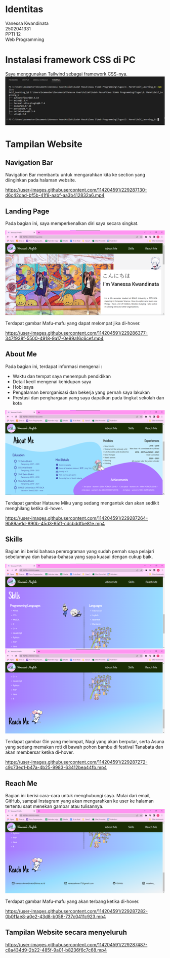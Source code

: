 # Identitas
Vanessa Kwandinata  
2502041331  
PPTI 12  
Web Programming  

# Instalasi framework CSS di PC
Saya menggunakan Tailwind sebagai framework CSS-nya.
![Gambar 1](https://github.com/VanessaKwan/Webprog_Self_Learning_1/blob/main/Web%20Documentation/CSS%20Framework%20Installation.png)

# Tampilan Website
## Navigation Bar
Navigation Bar membantu untuk mengarahkan kita ke section yang diinginkan pada halaman website.

https://user-images.githubusercontent.com/114204591/229287130-d6c42dad-bf5b-41f8-aabf-aa3b412832a6.mp4


## Landing Page
Pada bagian ini, saya memperkenalkan diri saya secara singkat.

![Gambar 2](https://github.com/VanessaKwan/Webprog_Self_Learning_1/blob/main/Web%20Documentation/Landing%20Page.png)

Terdapat gambar Mafu-mafu yang dapat melompat jika di-hover.

https://user-images.githubusercontent.com/114204591/229286377-347f938f-5500-4918-9a17-0e99a16c6cef.mp4


## About Me
Pada bagian ini, terdapat informasi mengenai :  
- Waktu dan tempat saya menempuh pendidikan
- Detail kecil mengenai kehidupan saya
- Hobi saya
- Pengalaman berorganisasi dan bekerja yang pernah saya lakukan
- Prestasi dan penghargaan yang saya dapatkan pada tingkat sekolah dan kota

![Gambar 3](https://github.com/VanessaKwan/Webprog_Self_Learning_1/blob/main/Web%20Documentation/About%20Me.png)

Terdapat gambar Hatsune Miku yang sedang mengantuk dan akan sedikit menghilang ketika di-hover.  

https://user-images.githubusercontent.com/114204591/229287264-9b89ae1d-890b-45d3-95ff-cdcbddfbe81e.mp4


## Skills
Bagian ini berisi bahasa pemrograman yang sudah pernah saya pelajari sebelumnya dan bahasa-bahasa yang saya kuasai dengan cukup baik.

![Gambar 4](https://github.com/VanessaKwan/Webprog_Self_Learning_1/blob/main/Web%20Documentation/Skills.png)
![Gambar 5](https://github.com/VanessaKwan/Webprog_Self_Learning_1/blob/main/Web%20Documentation/Skills%20-%20Reach%20Me.png)

Terdapat gambar Gin yang melompat, Nagi yang akan berputar, serta Asuna yang sedang memakan roti di bawah pohon bambu di festival Tanabata dan akan membersar ketika di-hover.  

https://user-images.githubusercontent.com/114204591/229287272-c9c73ec1-b47a-4b25-9983-63412bea44fb.mp4


## Reach Me
Bagian ini berisi cara-cara untuk menghubungi saya. Mulai dari email, GitHub, sampai Instagram yang akan mengarahkan ke user ke halaman tertentu saat menekan gambar atau tulisannya.
![Gambar 6](https://github.com/VanessaKwan/Webprog_Self_Learning_1/blob/main/Web%20Documentation/Reach%20Me.png)

Terdapat gambar Mafu-mafu yang akan terbang ketika di-hover.   

https://user-images.githubusercontent.com/114204591/229287282-0b0f1ae8-a0e2-43d8-b058-737c0411c923.mp4


## Tampilan Website secara menyeluruh

https://user-images.githubusercontent.com/114204591/229287487-c8a434d9-2b22-485f-9a01-b8236f6c7c68.mp4


